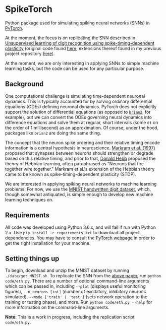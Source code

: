 # SpikeTorch

Python package used for simulating spiking neural networks (SNNs) in [PyTorch](http://pytorch.org/).

At the moment, the focus is on replicating the SNN described in [Unsupervised learning of digit recognition using spike-timing-dependent plasticity](https://www.frontiersin.org/articles/10.3389/fncom.2015.00099/full#) (original code found [here](https://github.com/peter-u-diehl/stdp-mnist), extensions thereof found in my previous project repository [here](https://github.com/djsaunde/stdp-mnist)).

At the moment, we are only interesting in applying SNNs to simple machine learning tasks, but the code can be used for any particular purpose.

## Background

One computational challenge is simulating time-dependent neuronal dynamics. This is typically accounted for by solving ordinary differential equations (ODEs) defining neuronal dynamics. PyTorch does not explicitly support the solution of differential equations (as opposed to [`brian2`](https://github.com/brian-team/brian2), for example), but we can convert the ODEs governing neural dynamics into difference equations and solve them at regular, short intervals (some `dt` on the order of 1 millisecond) as an approximation. Of course, under the hood, packages like `brian2` are doing the same thing.

The concept that the neuron spike ordering and their relative timing encode information is a central hypothesis in neuroscience. [Markram et al. (1997)](http://www.caam.rice.edu/~caam415/lec_gab/g4/markram_etal98.pdf) proposed that synapses between neurons should strengthen or degrade based on this relative timing, and prior to that, [Donald Hebb](https://en.wikipedia.org/wiki/Donald_O._Hebb) proposed the theory of Hebbian learning, often paraphrased as "Neurons that fire together wire together." Markram et al.'s extension of the Hebbian theory came to be known as spike-timing-dependent plasticity (STDP). 

We are interested in applying spiking neural networks to machine learning problems. For now, we use the [MNIST handwritten digit dataset](http://yann.lecun.com/exdb/mnist/), which, though somewhat antiquated, is simple enough to develop new machine learning techniques on.

## Requirements

All code was developed using Python 3.6.x, and will fail if run with Python 2.x. Use `pip install -r requirements.txt` to download all project dependencies. You may have to consult the [PyTorch webpage](http://pytorch.org/) in order to get the right installation for your machine. 

## Setting things up

To begin, download and unzip the MNIST dataset by running `./data/get_MNIST.sh`. To replicate the SNN from the [above paper](https://www.frontiersin.org/articles/10.3389/fncom.2015.00099/full#), run `python code/eth.py`. There are a number of optional command-line arguments which can be passed in, including `--plot` (displays useful monitoring figures), `--n_neurons [int]` (number of excitatory, inhibitory neurons simulated), `--mode ['train' | 'test']` (sets network operation to the training or testing phase), and more. Run `python code/eth.py --help` for more information on the command-line arguments.

__Note__: This is a work in progress, including the replication script `code/eth.py`.

